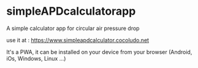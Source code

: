 # simpleAPDcalculatorapp
A simple calculator app for circular air pressure drop

use it at : https://www.simpleapdcalculator.cocoludo.net

It's a PWA, it can be installed on your device from your browser (Android, iOs, Windows, Linux ...)
